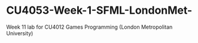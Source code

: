 # CU4053-Week-1-SFML-LondonMet-
Week 11 lab for CU4012 Games Programming (London Metropolitan University)
